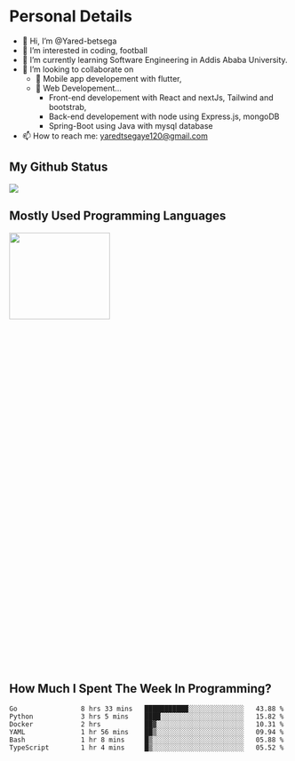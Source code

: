 <h1>Personal Details</h1>

- 👋 Hi, I’m @Yared-betsega
- 👀 I’m interested in coding, football
- 🌱 I’m currently learning Software Engineering in Addis Ababa University.
- 💞️ I’m looking to collaborate on
  - 💞️ Mobile app developement with flutter, 
  - 💞️ Web Developement...
    - Front-end developement with React and nextJs, Tailwind and bootstrab, 
    - Back-end developement with node using Express.js, mongoDB
    - Spring-Boot using Java with mysql database
- 📫 How to reach me: yaredtsegaye120@gmail.com

<h2>My Github Status</h2>
<img src = "https://github-readme-stats.vercel.app/api?username=Yared-betsega&&show_icons=true&title_color=ffffff&icon_color=bb2acf&text_color=daf7dc&bg_color=151515"/>

<h2>Mostly Used Programming Languages</h2>
<img  src="https://wakatime.com/share/@yared/2ea83f02-29da-45b1-ac83-e77e61ce9fc0.svg" width = "60%" height = "20%"/>



<h2>How Much I Spent The Week In Programming?</h2>
<!--START_SECTION:waka-->

```text
Go                8 hrs 33 mins   ███████████░░░░░░░░░░░░░░   43.88 %
Python            3 hrs 5 mins    ████░░░░░░░░░░░░░░░░░░░░░   15.82 %
Docker            2 hrs           ██▓░░░░░░░░░░░░░░░░░░░░░░   10.31 %
YAML              1 hr 56 mins    ██▒░░░░░░░░░░░░░░░░░░░░░░   09.94 %
Bash              1 hr 8 mins     █▒░░░░░░░░░░░░░░░░░░░░░░░   05.88 %
TypeScript        1 hr 4 mins     █▒░░░░░░░░░░░░░░░░░░░░░░░   05.52 %
```

<!--END_SECTION:waka-->

